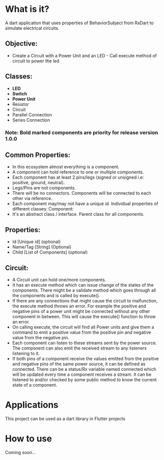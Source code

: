 # What is it?
A dart application that uses properties of BehaviorSubject from RxDart
to simulate electrical circuits.

## Objective:
- Create a Circuit with a Power Unit and an LED - Call execute method of circuit to power the led

## Classes:
- **LED**
- **Switch**
- **Power Unit**
- Resistor
- Circuit
- Parallel Connection 
- Series Connection 
### Note: Bold marked components are priority for release version 1.0.0
  
##  Common Properties:
- In this ecosystem almost everything is a component.
- A component can hold reference to one or multiple components.
- Each component has at least 2 pins/legs (signed or unsigned i.e: positive, ground, neutral).
- Legs/Pins are not components.
- There will be no connectors. Components will be connected to each other via reference.
- Each component may/may not have a unique id. Individual properties of different classes:
  Component:
- It's an abstract class / interface. Parent class for all components.

##  Properties:
- Id [Unique id] (optional)
- Name/Tag [String] (Optional)
- Child [List of Components] (optional)

## Circuit:
- A Circuit unit can hold one/more components.
- It has an execute method which can issue change of the states of the components. There might be a validate method which goes through all the components and is called by execute().
- If there are any connections that might cause the circuit to malfunction, the execute method throws an error. For example the positive and negative pins of a power unit might be connected without any other component in between. This will cause the execute() function to throw an error.
- On calling execute, the circuit will find all Power units and give them a command to emit a positive value from the positive pin and negative value from the negative pin.
- Each component can listen to these streams sent by the power source. The component can also emit the received stream to any listeners listening to it.
- If both pins of a component receive the values emitted from the positive and negative pins of the same power source, it can be defined as connected. There can be a status/Rx variable named connected which will be updated every time a component receives a stream. It can be listened to and/or checked by some public method to know the current state of a component.

# Applications
This project can be used as a dart library in Flutter projects

# How to use
Coming soon...